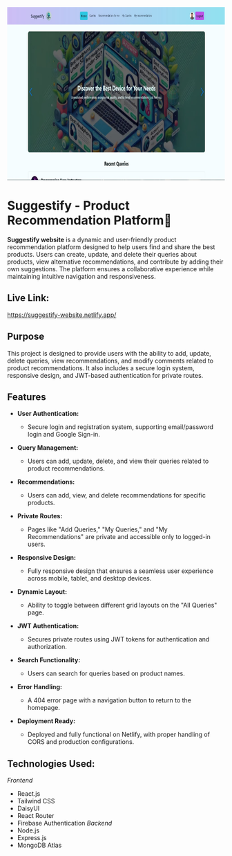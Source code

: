 <div align="center">
  <img height="400" src="https://raw.githubusercontent.com/shahbaz-kamal/suggestify-website-client/refs/heads/main/src/assets/github_banner.jpg"  />
</div>


# Suggestify - Product Recommendation Platform🌟

**Suggestify website** is a dynamic and user-friendly product recommendation platform designed to help users find and share the best products. Users can create, update, and delete their queries about products, view alternative recommendations, and contribute by adding their own suggestions. The platform ensures a collaborative experience while maintaining intuitive navigation and responsiveness.


## Live Link:
https://suggestify-website.netlify.app/

## Purpose
This project is designed to provide users with the ability to add, update, delete queries, view recommendations, and modify comments related to product recommendations. It also includes a secure login system, responsive design, and JWT-based authentication for private routes.






## Features

- **User Authentication:**
  - Secure login and registration system, supporting email/password login and Google Sign-in.

- **Query Management:**
  - Users can add, update, delete, and view their queries related to product recommendations.

- **Recommendations:**
  - Users can add, view, and delete recommendations for specific products.

- **Private Routes:**
  - Pages like "Add Queries," "My Queries," and "My Recommendations" are private and accessible only to logged-in users.

- **Responsive Design:**
  - Fully responsive design that ensures a seamless user experience across mobile, tablet, and desktop devices.

- **Dynamic Layout:**
  - Ability to toggle between different grid layouts on the "All Queries" page.

- **JWT Authentication:**
  - Secures private routes using JWT tokens for authentication and authorization.

- **Search Functionality:**
  - Users can search for queries based on product names.

- **Error Handling:**
  - A 404 error page with a navigation button to return to the homepage.

- **Deployment Ready:**
  - Deployed and fully functional on Netlify, with proper handling of CORS and production configurations.





## Technologies Used:
*Frontend*
- React.js
- Tailwind CSS
- DaisyUI
- React Router
- Firebase Authentication
*Backend*
- Node.js
- Express.js
- MongoDB Atlas


